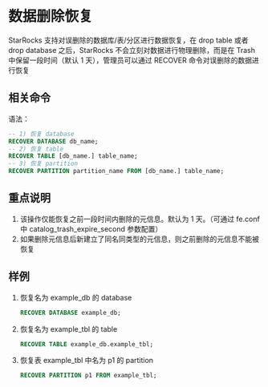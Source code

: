 # 数据删除恢复

StarRocks 支持对误删除的数据库/表/分区进行数据恢复，在 drop table 或者 drop database 之后，StarRocks 不会立刻对数据进行物理删除，而是在 Trash 中保留一段时间（默认 1 天），管理员可以通过 RECOVER 命令对误删除的数据进行恢复

## 相关命令

语法：

~~~sql
-- 1) 恢复 database
RECOVER DATABASE db_name;
-- 2) 恢复 table
RECOVER TABLE [db_name.] table_name;
-- 3) 恢复 partition
RECOVER PARTITION partition_name FROM [db_name.] table_name;
~~~

## 重点说明

1. 该操作仅能恢复之前一段时间内删除的元信息。默认为 1 天。（可通过 fe.conf 中 catalog_trash_expire_second 参数配置）
2. 如果删除元信息后新建立了同名同类型的元信息，则之前删除的元信息不能被恢复

## 样例

1. 恢复名为 example_db 的 database

    ~~~sql
    RECOVER DATABASE example_db;
    ~~~

2. 恢复名为 example_tbl 的 table

    ~~~sql
    RECOVER TABLE example_db.example_tbl;
    ~~~

3. 恢复表 example_tbl 中名为 p1 的 partition

    ~~~sql
    RECOVER PARTITION p1 FROM example_tbl;
    ~~~
